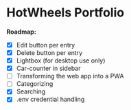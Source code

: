 # HotWheels Portfolio

**Roadmap:**

- [x] Edit button per entry
- [x] Delete button per entry
- [x] Lightbox (for desktop use only)
- [x] Car-counter in sidebar
- [ ] Transforming the web app into a PWA
- [ ] Categorizing
- [x] Searching
- [x] .env credential handling